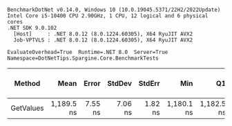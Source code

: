 ```

BenchmarkDotNet v0.14.0, Windows 10 (10.0.19045.5371/22H2/2022Update)
Intel Core i5-10400 CPU 2.90GHz, 1 CPU, 12 logical and 6 physical cores
.NET SDK 9.0.102
  [Host]     : .NET 8.0.12 (8.0.1224.60305), X64 RyuJIT AVX2
  Job-VPTVLS : .NET 8.0.12 (8.0.1224.60305), X64 RyuJIT AVX2

EvaluateOverhead=True  Runtime=.NET 8.0  Server=True  
Namespace=DotNetTips.Spargine.Core.BenchmarkTests  

```
| Method    | Mean       | Error   | StdDev  | StdErr  | Min        | Q1         | Median     | Q3         | Max        | Op/s      | CI99.9% Margin | Iterations | Kurtosis | MValue | Skewness | Rank | LogicalGroup | Baseline | Exceptions | Gen0   | Completed Work Items | Lock Contentions | Code Size | Allocated |
|---------- |-----------:|--------:|--------:|--------:|-----------:|-----------:|-----------:|-----------:|-----------:|----------:|---------------:|-----------:|---------:|-------:|---------:|-----:|------------- |--------- |-----------:|-------:|---------------------:|-----------------:|----------:|----------:|
| GetValues | 1,189.5 ns | 7.55 ns | 7.06 ns | 1.82 ns | 1,180.1 ns | 1,182.5 ns | 1,191.5 ns | 1,193.7 ns | 1,201.7 ns | 840,690.4 |       6.589 ns |      15.00 |    1.588 |  2.000 |  -0.0170 |    1 | *            | No       |          - | 0.0076 |                    - |                - |   1,884 B |     840 B |
